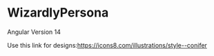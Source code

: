 # WizardlyPersona
Angular Version 14

Use this link for designs:https://icons8.com/illustrations/style--conifer